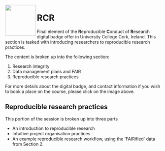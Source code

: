 [<img align="left" width="100" height="100" src="https://libapps-eu.s3.amazonaws.com/accounts/138263/images/VPRI_Digital_Badge_in_Responsible_Conduct_of_Research_v2.png">](https://libguides.ucc.ie/researchdataservice/trainingandsupport)
# RCR
 

Final element of the **R**eproducible **C**onduct of **R**esearch digital badge offer in University College Cork, Ireland. This section is tasked with introducing researchers to reproducible research practices. 

The content is broken up into the following section:
1. Research integrity
2. Data management plans and FAIR
3. Reproducible research practices

For more details about the digital badge, and contact information if you wish to book a place on the course, please click on the image above.

## Reproducible research practices
This portion of the session is broken up into three parts
- An introduction to reproducible research
- Intuitive project organisation practices
- An example reproducible research workflow, using the 'FAIRified' data from Section 2.
